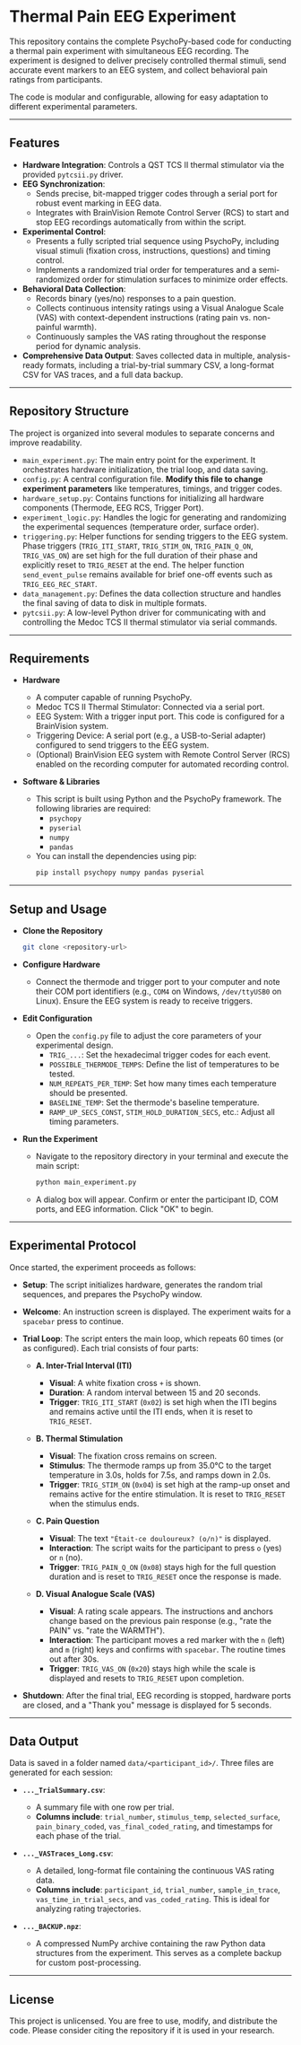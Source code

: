 # Thermal Pain EEG Experiment

This repository contains the complete PsychoPy-based code for conducting a thermal pain experiment with simultaneous EEG recording. The experiment is designed to deliver precisely controlled thermal stimuli, send accurate event markers to an EEG system, and collect behavioral pain ratings from participants.

The code is modular and configurable, allowing for easy adaptation to different experimental parameters.

***

## Features

* **Hardware Integration**: Controls a QST TCS II thermal stimulator via the provided `pytcsii.py` driver.
* **EEG Synchronization**:
    * Sends precise, bit-mapped trigger codes through a serial port for robust event marking in EEG data.
    * Integrates with BrainVision Remote Control Server (RCS) to start and stop EEG recordings automatically from within the script.
* **Experimental Control**:
    * Presents a fully scripted trial sequence using PsychoPy, including visual stimuli (fixation cross, instructions, questions) and timing control.
    * Implements a randomized trial order for temperatures and a semi-randomized order for stimulation surfaces to minimize order effects.
* **Behavioral Data Collection**:
    * Records binary (yes/no) responses to a pain question.
    * Collects continuous intensity ratings using a Visual Analogue Scale (VAS) with context-dependent instructions (rating pain vs. non-painful warmth).
    * Continuously samples the VAS rating throughout the response period for dynamic analysis.
* **Comprehensive Data Output**: Saves collected data in multiple, analysis-ready formats, including a trial-by-trial summary CSV, a long-format CSV for VAS traces, and a full data backup.

***

## Repository Structure

The project is organized into several modules to separate concerns and improve readability.

* `main_experiment.py`: The main entry point for the experiment. It orchestrates hardware initialization, the trial loop, and data saving.
* `config.py`: A central configuration file. **Modify this file to change experiment parameters** like temperatures, timings, and trigger codes.
* `hardware_setup.py`: Contains functions for initializing all hardware components (Thermode, EEG RCS, Trigger Port).
* `experiment_logic.py`: Handles the logic for generating and randomizing the experimental sequences (temperature order, surface order).
* `triggering.py`: Helper functions for sending triggers to the EEG system. Phase triggers (`TRIG_ITI_START`, `TRIG_STIM_ON`, `TRIG_PAIN_Q_ON`, `TRIG_VAS_ON`) are set high for the full duration of their phase and explicitly reset to `TRIG_RESET` at the end. The helper function `send_event_pulse` remains available for brief one-off events such as `TRIG_EEG_REC_START`.
* `data_management.py`: Defines the data collection structure and handles the final saving of data to disk in multiple formats.
* `pytcsii.py`: A low-level Python driver for communicating with and controlling the Medoc TCS II thermal stimulator via serial commands.

***

## Requirements

* **Hardware**
    * A computer capable of running PsychoPy.
    * Medoc TCS II Thermal Stimulator: Connected via a serial port.
    * EEG System: With a trigger input port. This code is configured for a BrainVision system.
    * Triggering Device: A serial port (e.g., a USB-to-Serial adapter) configured to send triggers to the EEG system.
    * (Optional) BrainVision EEG system with Remote Control Server (RCS) enabled on the recording computer for automated recording control.

* **Software & Libraries**
    * This script is built using Python and the PsychoPy framework. The following libraries are required:
        * `psychopy`
        * `pyserial`
        * `numpy`
        * `pandas`
    * You can install the dependencies using pip:
        ```bash
        pip install psychopy numpy pandas pyserial
        ```

***

## Setup and Usage

* **Clone the Repository**
    ```bash
    git clone <repository-url>
    ```
* **Configure Hardware**
    * Connect the thermode and trigger port to your computer and note their COM port identifiers (e.g., `COM4` on Windows, `/dev/ttyUSB0` on Linux). Ensure the EEG system is ready to receive triggers.

* **Edit Configuration**
    * Open the `config.py` file to adjust the core parameters of your experimental design.
        * `TRIG_...`: Set the hexadecimal trigger codes for each event.
        * `POSSIBLE_THERMODE_TEMPS`: Define the list of temperatures to be tested.
        * `NUM_REPEATS_PER_TEMP`: Set how many times each temperature should be presented.
        * `BASELINE_TEMP`: Set the thermode's baseline temperature.
        * `RAMP_UP_SECS_CONST`, `STIM_HOLD_DURATION_SECS`, etc.: Adjust all timing parameters.

* **Run the Experiment**
    * Navigate to the repository directory in your terminal and execute the main script:
        ```bash
        python main_experiment.py
        ```
    * A dialog box will appear. Confirm or enter the participant ID, COM ports, and EEG information. Click "OK" to begin.

***

## Experimental Protocol

Once started, the experiment proceeds as follows:

* **Setup**: The script initializes hardware, generates the random trial sequences, and prepares the PsychoPy window.
* **Welcome**: An instruction screen is displayed. The experiment waits for a `spacebar` press to continue.
* **Trial Loop**: The script enters the main loop, which repeats 60 times (or as configured). Each trial consists of four parts:

    * **A. Inter-Trial Interval (ITI)**
        * **Visual**: A white fixation cross `+` is shown.
        * **Duration**: A random interval between 15 and 20 seconds.
        * **Trigger**: `TRIG_ITI_START` (`0x02`) is set high when the ITI begins and remains active until the ITI ends, when it is reset to `TRIG_RESET`.

    * **B. Thermal Stimulation**
        * **Visual**: The fixation cross remains on screen.
        * **Stimulus**: The thermode ramps up from 35.0°C to the target temperature in 3.0s, holds for 7.5s, and ramps down in 2.0s.
        * **Trigger**: `TRIG_STIM_ON` (`0x04`) is set high at the ramp-up onset and remains active for the entire stimulation. It is reset to `TRIG_RESET` when the stimulus ends.

    * **C. Pain Question**
        * **Visual**: The text `"Était-ce douloureux? (o/n)"` is displayed.
        * **Interaction**: The script waits for the participant to press `o` (yes) or `n` (no).
        * **Trigger**: `TRIG_PAIN_Q_ON` (`0x08`) stays high for the full question duration and is reset to `TRIG_RESET` once the response is made.

    * **D. Visual Analogue Scale (VAS)**
        * **Visual**: A rating scale appears. The instructions and anchors change based on the previous pain response (e.g., "rate the PAIN" vs. "rate the WARMTH").
        * **Interaction**: The participant moves a red marker with the `n` (left) and `m` (right) keys and confirms with `spacebar`. The routine times out after 30s.
        * **Trigger**: `TRIG_VAS_ON` (`0x20`) stays high while the scale is displayed and resets to `TRIG_RESET` upon completion.

* **Shutdown**: After the final trial, EEG recording is stopped, hardware ports are closed, and a "Thank you" message is displayed for 5 seconds.

***

## Data Output

Data is saved in a folder named `data/<participant_id>/`. Three files are generated for each session:

* **`..._TrialSummary.csv`**:
    * A summary file with one row per trial.
    * **Columns include**: `trial_number`, `stimulus_temp`, `selected_surface`, `pain_binary_coded`, `vas_final_coded_rating`, and timestamps for each phase of the trial.

* **`..._VASTraces_Long.csv`**:
    * A detailed, long-format file containing the continuous VAS rating data.
    * **Columns include**: `participant_id`, `trial_number`, `sample_in_trace`, `vas_time_in_trial_secs`, and `vas_coded_rating`. This is ideal for analyzing rating trajectories.

* **`..._BACKUP.npz`**:
    * A compressed NumPy archive containing the raw Python data structures from the experiment. This serves as a complete backup for custom post-processing.

***

## License

This project is unlicensed. You are free to use, modify, and distribute the code. Please consider citing the repository if it is used in your research.
